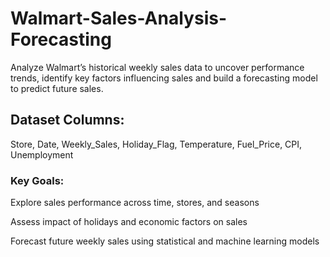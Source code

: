 # Walmart-Sales-Analysis-Forecasting
Analyze Walmart’s historical weekly sales data to uncover performance trends, identify key factors influencing sales and build a forecasting model to predict future sales.

## Dataset Columns:
Store, Date, Weekly_Sales, Holiday_Flag, Temperature, Fuel_Price, CPI, Unemployment

### Key Goals:

Explore sales performance across time, stores, and seasons

Assess impact of holidays and economic factors on sales

Forecast future weekly sales using statistical and machine learning models
